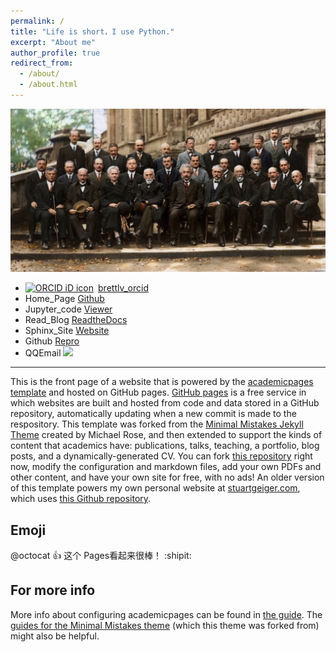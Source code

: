 ```yaml
---
permalink: /
title: "Life is short，I use Python."
excerpt: "About me"
author_profile: true
redirect_from: 
  - /about/
  - /about.html
---
```


![Thumbnail of Solvey](huiyi1.jpg)
+ <div itemscope itemtype="https://schema.org/Person"><a itemprop="sameAs" content="https://orcid.org/0000-0001-8879-368X" href="https://orcid.org/0000-0001-8879-368X" target="orcid.widget" rel="noopener noreferrer" style="vertical-align:top;"><img src="https://orcid.org/sites/default/files/images/orcid_16x16.png" style="width:1em;margin-right:.5em;" alt="ORCID iD icon">brettlv_orcid</a></div>
+ Home_Page [Github](https://brettlv.github.io/)
+ Jupyter_code [Viewer](http://nbviewer.jupyter.org/github/brettlv/brettlv.github.io/tree/master/pythoncode/)
+ Read_Blog [ReadtheDocs](http://brettlvgithubio.readthedocs.io/en/latest/)
+ Sphinx_Site [Website](/build/index.html)
+ Github [Repro](https://github.com/brettlv/brettlv.github.io/)
+ QQEmail <a target="_blank" href="http://mail.qq.com/cgi-bin/qm_share?t=qm_mailme&email=372tuqurs6mfubCnsr62s-G8sLI" style="text-decoration:none;"><img src="http://rescdn.qqmail.com/zh_CN/htmledition/images/function/qm_open/ico_mailme_01.png"/></a>


------

This is the front page of a website that is powered by the [academicpages template](https://github.com/academicpages/academicpages.github.io) and hosted on GitHub pages. [GitHub pages](https://pages.github.com) is a free service in which websites are built and hosted from code and data stored in a GitHub repository, automatically updating when a new commit is made to the respository. This template was forked from the [Minimal Mistakes Jekyll Theme](https://mmistakes.github.io/minimal-mistakes/) created by Michael Rose, and then extended to support the kinds of content that academics have: publications, talks, teaching, a portfolio, blog posts, and a dynamically-generated CV. You can fork [this repository](https://github.com/academicpages/academicpages.github.io) right now, modify the configuration and markdown files, add your own PDFs and other content, and have your own site for free, with no ads! An older version of this template powers my own personal website at [stuartgeiger.com](http://stuartgeiger.com), which uses [this Github repository](https://github.com/staeiou/staeiou.github.io).

Emoji
-----
@octocat :+1: 这个 Pages看起来很棒！ :shipit:



For more info
------
More info about configuring academicpages can be found in [the guide](https://academicpages.github.io/markdown/). The [guides for the Minimal Mistakes theme](https://mmistakes.github.io/minimal-mistakes/docs/configuration/) (which this theme was forked from) might also be helpful.
